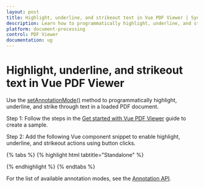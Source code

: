 ```yaml
---
layout: post
title: Highlight, underline, and strikeout text in Vue PDF Viewer | Syncfusion
description: Learn how to programmatically highlight, underline, and strikeout text in the Syncfusion Vue PDF Viewer using setAnnotationMode.
platform: document-processing
control: PDF Viewer
documentation: ug
---
```


# Highlight, underline, and strikeout text in Vue PDF Viewer

Use the [setAnnotationMode()](https://ej2.syncfusion.com/documentation/api/pdfviewer/annotation/#setannotationmode) method to programmatically highlight, underline, and strike through text in a loaded PDF document.

Step 1: Follow the steps in the [Get started with Vue PDF Viewer](https://help.syncfusion.com/document-processing/pdf/pdf-viewer/vue/getting-started/) guide to create a sample.

Step 2: Add the following Vue component snippet to enable highlight, underline, and strikeout actions using button clicks.

{% tabs %}
{% highlight html tabtitle="Standalone" %}

<template>
  <div>
    <div style="margin-bottom:10px;">
      <button id="setHighlight" @click="setHighlight">Highlight</button>
      <button id="setUnderline" @click="setUnderline">Underline</button>
      <button id="setStrikeout" @click="setStrikeout">Strikeout</button>
      <button id="setNone" @click="setNone">None</button>
    </div>
    <ejs-pdfviewer
      ref="pdfviewer"
      :serviceUrl="serviceUrl"
      :documentPath="documentPath"
      style="height:650px;display:block;"
    />
  </div>
</template>

<script>
import { PdfViewerComponent } from '@syncfusion/ej2-vue-pdfviewer';

export default {
  name: 'AnnotationModesDemo',
  components: { 'ejs-pdfviewer': PdfViewerComponent },
  data() {
    return {
      serviceUrl: 'https://services.syncfusion.com/js/development/api/pdfviewer',
      documentPath: 'https://cdn.syncfusion.com/content/pdf/form-filling-document.pdf'
    };
  },
  methods: {
    getViewer() {
      // Access the underlying EJ2 instance
      return this.$refs.pdfviewer && this.$refs.pdfviewer.ej2Instances;
    },
    setHighlight() {
      const viewer = this.getViewer();
      if (viewer) viewer.annotation.setAnnotationMode('Highlight');
    },
    setUnderline() {
      const viewer = this.getViewer();
      if (viewer) viewer.annotation.setAnnotationMode('Underline');
    },
    setStrikeout() {
      const viewer = this.getViewer();
      if (viewer) viewer.annotation.setAnnotationMode('Strikethrough');
    },
    setNone() {
      const viewer = this.getViewer();
      if (viewer) viewer.annotation.setAnnotationMode('None');
    }
  }
};
</script>

{% endhighlight %}
{% endtabs %}

For the list of available annotation modes, see the [Annotation API](https://ej2.syncfusion.com/documentation/api/pdfviewer/annotation/).
